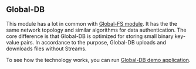 ## Global-DB

This module has a lot in common with [Global-FS module](https://github.com/softindex/datakernel/tree/master/global-fs). 
It has the the same network topology and similar algorithms for data authentication. The core difference is that Global-DB 
is optimized for storing small binary key-value pairs. In accordance to the purpose, Global-DB uploads and downloads files
without Streams.

To see how the technology works, you can run [Global-DB demo application](https://github.com/softindex/datakernel/tree/master/examples/global-db-demo).